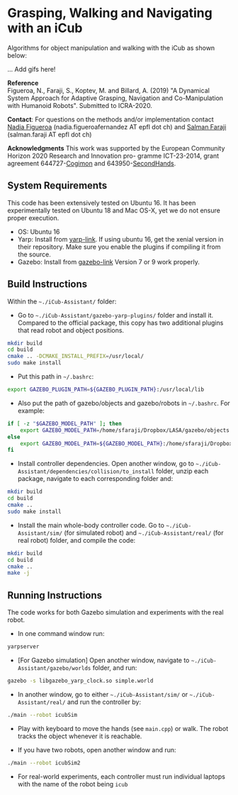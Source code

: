 # Grasping, Walking and Navigating with an iCub
Algorithms for object manipulation and walking with the iCub as shown below:

... Add gifs here!


**Reference**   
Figueroa, N., Faraji, S., Koptev, M. and Billard, A. (2019) "A Dynamical System Approach for Adaptive Grasping, Navigation and Co-Manipulation with Humanoid Robots". Submitted to ICRA-2020. 

**Contact**: For questions on the methods and/or implementation contact [Nadia Figueroa](http://lasa.epfl.ch/people/member.php?SCIPER=238387) (nadia.figueroafernandez AT epfl dot ch) and [Salman Faraji](https://salmanfaraji.github.io/) (salman.faraji AT epfl dot ch)

**Acknowledgments**
This work was supported by the European Community Horizon 2020 Research and Innovation pro-
gramme ICT-23-2014, grant agreement 644727-[Cogimon](https://cogimon.eu/cognitive-interaction-motion-cogimon) and
643950-[SecondHands](https://secondhands.eu/).


## System Requirements
This code has been extensively tested on Ubuntu 16. It has been experimentally tested on Ubuntu 18 and Mac OS-X, yet we do not ensure proper execution.  
- OS: Ubuntu 16
- Yarp: Install from [yarp-link](https://www.yarp.it/install_yarp_linux.html#install_on_linux). If using ubuntu 16, get the xenial version in their repository. Make sure you enable the plugins if compiling it from the source.
- Gazebo: Install from [gazebo-link](http://gazebosim.org/tutorials?tut=install_ubuntu&ver=5.0) Version 7 or 9 work properly.

## Build Instructions 
Within the `~./iCub-Assistant/` folder:
- Go to `~./iCub-Assistant/gazebo-yarp-plugins/` folder and install it. Compared to the official package, this copy has two additional plugins that read robot and object positions.

```bash
mkdir build
cd build
cmake .. -DCMAKE_INSTALL_PREFIX=/usr/local/
sudo make install
```

- Put this path in `~/.bashrc`:

```bash
export GAZEBO_PLUGIN_PATH=${GAZEBO_PLUGIN_PATH}:/usr/local/lib
```

- Also put the path of gazebo/objects and gazebo/robots in `~/.bashrc`. For example:

```bash
if [ -z "$GAZEBO_MODEL_PATH" ]; then
    export GAZEBO_MODEL_PATH=/home/sfaraji/Dropbox/LASA/gazebo/objects:/home/sfaraji/Dropbox/LASA/gazebo/robots
else
    export GAZEBO_MODEL_PATH=${GAZEBO_MODEL_PATH}:/home/sfaraji/Dropbox/LASA/gazebo/objects:/home/sfaraji/Dropbox/LASA/gazebo/robots
fi
```

- Install controller dependencies. Open another window, go to `~./iCub-Assistant/dependencies/collision/to_install` folder, unzip each package, navigate to each corresponding folder and:

```bash
mkdir build
cd build
cmake ..
sudo make install
```

- Install the main whole-body controller code. Go to `~./iCub-Assistant/sim/` (for simulated robot) and `~./iCub-Assistant/real/` (for real robot)  folder, and compile the code:

```bash
mkdir build
cd build
cmake ..
make -j
```


## Running Instructions 
The code works for both Gazebo simulation and experiments with the real robot. 
- In one command window run:

```bash
yarpserver
```

- [For Gazebo simulation] Open another window, navigate to `~./iCub-Assistant/gazebo/worlds` folder, and run:

```bash
gazebo -s libgazebo_yarp_clock.so simple.world
```

- In another window, go to either `~./iCub-Assistant/sim/` or `~./iCub-Assistant/real/` and run the controller by:

```bash
./main --robot icubSim
```

- Play with keyboard to move the hands (see `main.cpp`) or walk. The robot tracks the object whenever it is reachable.

- If you have two robots, open another window and run:

```bash
./main --robot icubSim2
```

- For real-world experiments, each controller must run individual laptops with the name of the robot being `icub`
